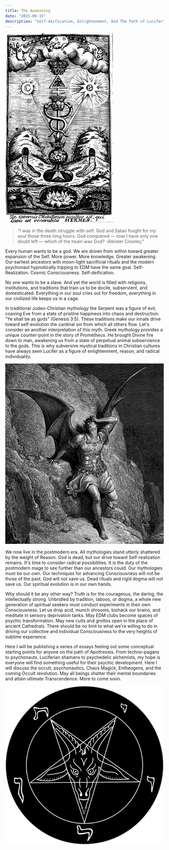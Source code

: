 ```yaml
---
title: The Awakening
date: "2015-09-15"
description: "Self-deification, Enlightenment, And The Path of Lucifer"
---
```


![The Hermetic Triump](./hermetic_triumph.jpg).

> "I was in the death struggle with self: God and Satan fought for my soul those three long hours. God conquered — now I have only one doubt left — which of the twain was God? -Aleister Crowley."

Every human wants to be a god. We are driven from within toward greater expansion of the Self. More power. More knowledge. Greater awakening. Our earliest ancestors with moon-light sacrificial rituals and the modern psychonaut hypnotically tripping to EDM have the same goal. Self-Realization. Cosmic Consciousness. Self-deification. 

No one wants to be a slave. And yet the world is filled with religions, institutions, and traditions that train us to be docile, subservient, and domesticated. Everything in our soul cries out for freedom, everything in our civilized life keeps us in a cage.

In traditional Judeo-Christian mythology the Serpent was a figure of evil, coaxing Eve from a state of pristine happiness into chaos and destruction. "Ye shall be as gods" (Genesis 3:5). These traditions make our innate drive toward self-evolution the cardinal sin from which all others flow. Let's consider an another interpretation of this myth. Greek mythology provides a unique counter-point in the story of Prometheus. He brought Divine fire down to man, awakening us from a state of perpetual animal subservience to the gods. This is why subversive mystical traditions in Christian cultures have always seen Lucifer as a figure of enlightenment, reason, and radical individuality.

![Paradise Lost](./paradise_lost_satan.jpg)

We now live in the postmodern era. All mythologies stand utterly shattered by the weight of Reason. God is dead, but our drive toward Self-realization remains. It's time to consider radical possibilities. It is the duty of the postmodern mage to see further than our ancestors could. Our mythologies must be our own. Our techniques for advancing Consciousness will not be those of the past. God will not save us. Dead rituals and rigid dogma will not save us. Our spiritual evolution is in our own hands.

Why should it be any other way? Truth is for the courageous, the daring, the intellectually strong. Unbridled by tradition, taboos, or dogma, a whole new generation of spiritual seekers must conduct experiments in their own Consciousness. Let us drop acid, munch shrooms, biohack our brains, and meditate in sensory deprivation tanks. May EDM clubs become spaces of psychic transformation. May new cults and grottos open in the place of ancient Cathedrals. There should be no limit to what we're willing to do in driving our collective and individual Consciousness to the very heights of sublime experience. 

Here I will be publishing a series of essays feeling out some conceptual starting points for anyone on the path of Apotheosis. From techno-pagans to psychonauts, Luciferian shamans to psychedelic alchemists, my hope is everyone will find something useful for their psychic development. Here I will discuss the occult, psychonautics, Chaos Magick, Entheogens, and the coming Occult revolution. May all beings shatter their mental boundaries and attain ultimate Transcendence. More to come soon. 

![Satanic Pentagram](./satanic_pentagram.png)




